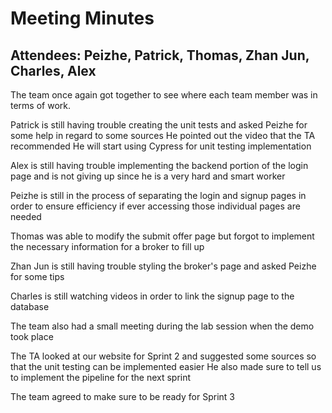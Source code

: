 # Meeting Minutes

## Attendees: Peizhe, Patrick, Thomas, Zhan Jun, Charles, Alex

The team once again got together to see where each team member was in terms of work. 

Patrick is still having trouble creating the unit tests and asked Peizhe for some help in regard to some sources
He pointed out the video that the TA recommended 
He will start using Cypress for unit testing implementation

Alex is still having trouble implementing the backend portion of the login page and is not giving up 
since he is a very hard and smart worker 

Peizhe is still in the process of separating the login and signup pages in order to ensure efficiency if ever accessing
those individual pages are needed

Thomas was able to modify the submit offer page but forgot to implement the necessary information for a broker 
to fill up

Zhan Jun is still having trouble styling the broker's page and asked Peizhe for some tips 

Charles is still watching videos in order to link the signup page to the database 

The team also had a small meeting during the lab session when the demo took place 

The TA looked at our website for Sprint 2 and suggested some sources so that the unit testing can be implemented easier
He also made sure to tell us to implement the pipeline for the next sprint 

The team agreed to make sure to be ready for Sprint 3 
